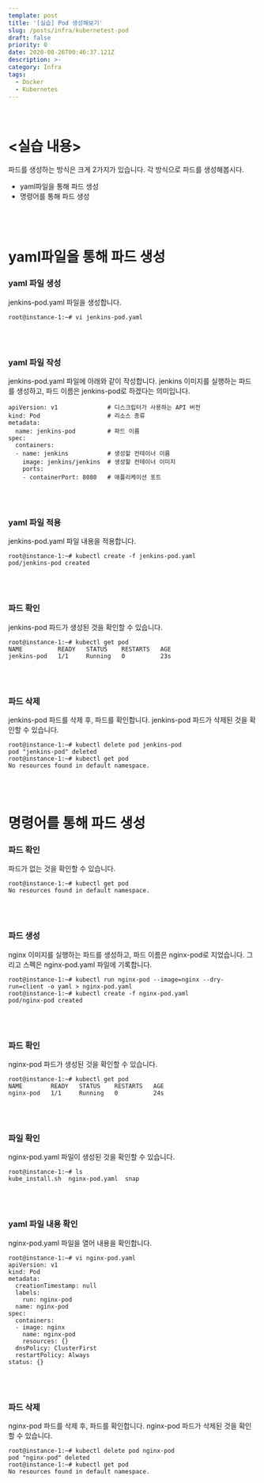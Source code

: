 ```yaml
---
template: post
title: '[실습] Pod 생성해보기'
slug: /posts/infra/kubernetest-pod
draft: false
priority: 0
date: 2020-08-26T00:46:37.121Z
description: >-
category: Infra
tags:
  - Docker
  - Kubernetes
---
```


<br>

# <실습 내용>
파드를 생성하는 방식은 크게 2가지가 있습니다. 각 방식으로 파드를 생성해봅시다.
- yaml파일을 통해 파드 생성
- 명령어를 통해 파드 생성
<br><br><br><br>





# **yaml파일을 통해 파드 생성**

### **yaml 파일 생성**
jenkins-pod.yaml 파일을 생성합니다.
```
root@instance-1:~# vi jenkins-pod.yaml
```
<br><br>

### **yaml 파일 작성**
jenkins-pod.yaml 파일에 아래와 같이 작성합니다.
jenkins 이미지를 실행하는 파드를 생성하고, 파드 이름은 jenkins-pod로 하겠다는 의미입니다.
```
apiVersion: v1              # 디스크립터가 사용하는 API 버전
kind: Pod                   # 리소스 종류
metadata:              
  name: jenkins-pod         # 파드 이름
spec:
  containers:          
  - name: jenkins           # 생성할 컨테이너 이름
    image: jenkins/jenkins  # 생성할 컨테이너 이미지
    ports:
    - containerPort: 8080   # 애플리케이션 포트
```
<br><br>

### **yaml 파일 적용**
jenkins-pod.yaml 파일 내용을 적용합니다.
```
root@instance-1:~# kubectl create -f jenkins-pod.yaml
pod/jenkins-pod created
```
<br><br>

### **파드 확인**
jenkins-pod 파드가 생성된 것을 확인할 수 있습니다.
```
root@instance-1:~# kubectl get pod
NAME          READY   STATUS    RESTARTS   AGE
jenkins-pod   1/1     Running   0          23s
```
<br><br>

### **파드 삭제**
jenkins-pod 파드를 삭제 후, 파드를 확인합니다.
jenkins-pod 파드가 삭제된 것을 확인할 수 있습니다.
```
root@instance-1:~# kubectl delete pod jenkins-pod
pod "jenkins-pod" deleted
root@instance-1:~# kubectl get pod
No resources found in default namespace.
```
<br><br>





# **명령어를 통해 파드 생성**

### **파드 확인**
파드가 없는 것을 확인할 수 있습니다.
```
root@instance-1:~# kubectl get pod
No resources found in default namespace.
```
<br><br>

### **파드 생성**
nginx 이미지를 실행하는 파드를 생성하고, 파드 이름은 nginx-pod로 지었습니다.
그리고 스펙은 nginx-pod.yaml 파일에 기록합니다.
```
root@instance-1:~# kubectl run nginx-pod --image=nginx --dry-run=client -o yaml > nginx-pod.yaml
root@instance-1:~# kubectl create -f nginx-pod.yaml 
pod/nginx-pod created
```
<br><br>

### **파드 확인**
nginx-pod 파드가 생성된 것을 확인할 수 있습니다.
```
root@instance-1:~# kubectl get pod
NAME        READY   STATUS    RESTARTS   AGE
nginx-pod   1/1     Running   0          24s
```
<br><br>

### **파일 확인**
nginx-pod.yaml 파일이 생성된 것을 확인할 수 있습니다.
```
root@instance-1:~# ls
kube_install.sh  nginx-pod.yaml  snap
```
<br><br>

### **yaml 파일 내용 확인**
nginx-pod.yaml 파일을 열어 내용을 확인합니다.
```
root@instance-1:~# vi nginx-pod.yaml
apiVersion: v1
kind: Pod
metadata:
  creationTimestamp: null
  labels:
    run: nginx-pod
  name: nginx-pod
spec:
  containers:
  - image: nginx
    name: nginx-pod
    resources: {}
  dnsPolicy: ClusterFirst
  restartPolicy: Always
status: {}
```
<br><br>

### **파드 삭제**
nginx-pod 파드를 삭제 후, 파드를 확인합니다.
nginx-pod 파드가 삭제된 것을 확인할 수 있습니다.
```
root@instance-1:~# kubectl delete pod nginx-pod
pod "nginx-pod" deleted
root@instance-1:~# kubectl get pod
No resources found in default namespace.
```
<br><br>